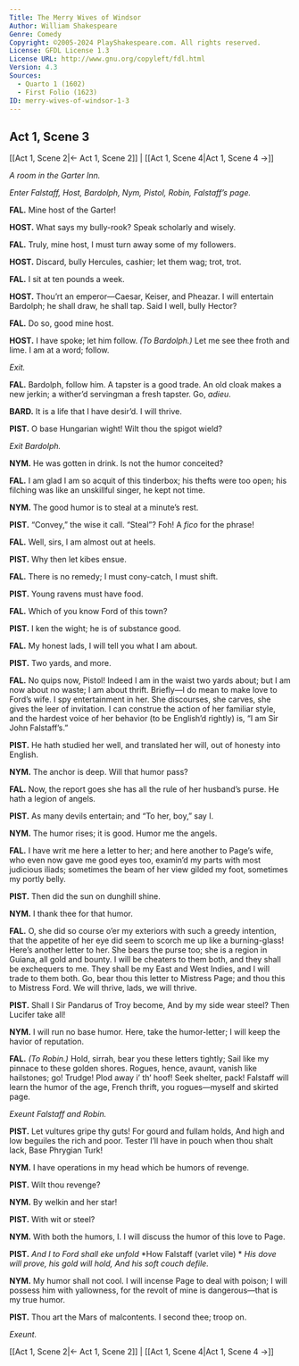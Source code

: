 ```yaml
---
Title: The Merry Wives of Windsor
Author: William Shakespeare
Genre: Comedy
Copyright: ©2005-2024 PlayShakespeare.com. All rights reserved.
License: GFDL License 1.3
License URL: http://www.gnu.org/copyleft/fdl.html
Version: 4.3
Sources:
  - Quarto 1 (1602)
  - First Folio (1623)
ID: merry-wives-of-windsor-1-3
---
```


## Act 1, Scene 3
[[Act 1, Scene 2|← Act 1, Scene 2]] | [[Act 1, Scene 4|Act 1, Scene 4 →]]

*A room in the Garter Inn.*

*Enter Falstaff, Host, Bardolph, Nym, Pistol, Robin, Falstaff’s page.*

**FAL.**
Mine host of the Garter!

**HOST.**
What says my bully-rook? Speak scholarly and wisely.

**FAL.**
Truly, mine host, I must turn away some of my followers.

**HOST.**
Discard, bully Hercules, cashier; let them wag; trot, trot.

**FAL.**
I sit at ten pounds a week.

**HOST.**
Thou’rt an emperor—Caesar, Keiser, and Pheazar. I will entertain Bardolph; he shall draw, he shall tap. Said I well, bully Hector?

**FAL.**
Do so, good mine host.

**HOST.**
I have spoke; let him follow.
*(To Bardolph.)*
Let me see thee froth and lime. I am at a word; follow.

*Exit.*

**FAL.**
Bardolph, follow him. A tapster is a good trade. An old cloak makes a new jerkin; a wither’d servingman a fresh tapster. Go, *adieu*.

**BARD.**
It is a life that I have desir’d. I will thrive.

**PIST.**
O base Hungarian wight! Wilt thou the spigot wield?

*Exit Bardolph.*

**NYM.**
He was gotten in drink. Is not the humor conceited?

**FAL.**
I am glad I am so acquit of this tinderbox; his thefts were too open; his filching was like an unskillful singer, he kept not time.

**NYM.**
The good humor is to steal at a minute’s rest.

**PIST.**
“Convey,” the wise it call. “Steal”? Foh! A *fico* for the phrase!

**FAL.**
Well, sirs, I am almost out at heels.

**PIST.**
Why then let kibes ensue.

**FAL.**
There is no remedy; I must cony-catch, I must shift.

**PIST.**
Young ravens must have food.

**FAL.**
Which of you know Ford of this town?

**PIST.**
I ken the wight; he is of substance good.

**FAL.**
My honest lads, I will tell you what I am about.

**PIST.**
Two yards, and more.

**FAL.**
No quips now, Pistol! Indeed I am in the waist two yards about; but I am now about no waste; I am about thrift. Briefly—I do mean to make love to Ford’s wife. I spy entertainment in her. She discourses, she carves, she gives the leer of invitation. I can construe the action of her familiar style, and the hardest voice of her behavior (to be English’d rightly) is, “I am Sir John Falstaff’s.”

**PIST.**
He hath studied her well, and translated her will, out of honesty into English.

**NYM.**
The anchor is deep. Will that humor pass?

**FAL.**
Now, the report goes she has all the rule of her husband’s purse. He hath a legion of angels.

**PIST.**
As many devils entertain; and “To her, boy,” say I.

**NYM.**
The humor rises; it is good. Humor me the angels.

**FAL.**
I have writ me here a letter to her; and here another to Page’s wife, who even now gave me good eyes too, examin’d my parts with most judicious iliads; sometimes the beam of her view gilded my foot, sometimes my portly belly.

**PIST.**
Then did the sun on dunghill shine.

**NYM.**
I thank thee for that humor.

**FAL.**
O, she did so course o’er my exteriors with such a greedy intention, that the appetite of her eye did seem to scorch me up like a burning-glass! Here’s another letter to her. She bears the purse too; she is a region in Guiana, all gold and bounty. I will be cheaters to them both, and they shall be exchequers to me. They shall be my East and West Indies, and I will trade to them both. Go, bear thou this letter to Mistress Page; and thou this to Mistress Ford. We will thrive, lads, we will thrive.

**PIST.**
Shall I Sir Pandarus of Troy become,
And by my side wear steel? Then Lucifer take all!

**NYM.**
I will run no base humor. Here, take the humor-letter; I will keep the havior of reputation.

**FAL.**
*(To Robin.)*
Hold, sirrah, bear you these letters tightly;
Sail like my pinnace to these golden shores.
Rogues, hence, avaunt, vanish like hailstones; go!
Trudge! Plod away i’ th’ hoof! Seek shelter, pack!
Falstaff will learn the humor of the age,
French thrift, you rogues—myself and skirted page.

*Exeunt Falstaff and Robin.*

**PIST.**
Let vultures gripe thy guts! For gourd and fullam holds,
And high and low beguiles the rich and poor.
Tester I’ll have in pouch when thou shalt lack,
Base Phrygian Turk!

**NYM.**
I have operations in my head which be humors of revenge.

**PIST.**
Wilt thou revenge?

**NYM.**
By welkin and her star!

**PIST.**
With wit or steel?

**NYM.**
With both the humors, I.
I will discuss the humor of this love to Page.

**PIST.**
*And I to Ford shall eke unfold*
*How Falstaff (varlet vile) *
*His dove will prove, his gold will hold,*
*And his soft couch defile.*

**NYM.**
My humor shall not cool. I will incense Page to deal with poison; I will possess him with yallowness, for the revolt of mine is dangerous—that is my true humor.

**PIST.**
Thou art the Mars of malcontents. I second thee; troop on.

*Exeunt.*

[[Act 1, Scene 2|← Act 1, Scene 2]] | [[Act 1, Scene 4|Act 1, Scene 4 →]]
